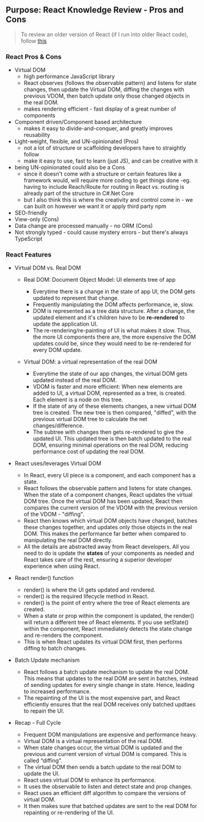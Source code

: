 ## Purpose: React Knowledge Review - Pros and Cons

> To review an older version of React (if I run into older React code), follow [this](https://www.w3schools.com/react/react_render.asp)

### React Pros & Cons
- Virtual DOM
   - high performance JavaScript library 
   - React observes (follows the observable pattern) and listens for state changes, then update the Virtual DOM, diffing the changes with previous VDOM, then batch update only those changed objects in the real DOM.  
   - makes rendering efficient - fast display of a great number of components
- Component driven/Component based architecture 
   - makes it easy to divide-and-conquer, and greatly improves reusability
- Light-weight, flexible, and UN-opinionated (Pros)
   - not a lot of structure or scaffolding developers have to straightly follow 
   - make it easy to use, fast to learn (just JS), and can be creative with it
- being UN-opinionated could also be a Cons 
   - since it doesn't come with a structure or certain features like a framework would, will require more coding to get things done -eg. having to include Reach/Route for routing in React vs. routing is already part of the structure in C#.Net Core 
   - but I also think this is where the creativity and control come in - we can built on however we want it or apply third party npm
- SEO-friendly
- View-only (Cons)
- Data change are processed manually - no ORM (Cons)
- Not strongly typed - could cause mystery errors - but there's always TypeScript

### React Features
- Virtual DOM vs. Real DOM
   - Real DOM: Document Object Model: UI elements tree of app
      - Everytime there is a change in the state of app UI, the DOM gets updated to represent that change.
      - Frequently manipulating the DOM affects performance, ie, slow.
      - DOM is represented as a tree data structure. After a change, the updated element and it's children have to be **re-rendered** to update the application UI.  
      - The re-rendering/re-painting of UI is what makes it slow.  Thus, the more UI components there are, the more expensive the DOM updates could be, since they would need to be re-rendered for every DOM update.
   
   - Virtual DOM: a virtual representation of the real DOM
      - Everytime the state of our app changes, the virtual DOM gets updated instead of the real DOM.
      - VDOM is faster and more efficient: When new elements are added to UI, a virtual DOM, represented as a tree, is created.  Each element is a node on this tree.  
      - If the state of any of these elements changes, a new virtual DOM tree is created. The new tree is then compared, "diffed", with the previous virtual DOM tree to calculate the net changes/difference.  
      - The subtree with changes then gets re-rendered to give the updated UI.  This updated tree is then batch updated to the real DOM, ensuring minimal operations on the real DOM, reducing performance cost of updating the real DOM.

- React uses/leverages Virtual DOM
   - In React, every UI piece is a component, and each component has a state.  
   - React follows the observable pattern and listens for state changes.  When the state of a component changes, React updates the virtual DOM tree. Once the virtual DOM has been updated, React then compares the current version of the VDOM with the previous version of the VDOM - "diffing".
   - React then knows which virtual DOM objects have changed, batches these changes together, and updates only those objects in the real DOM. This makes the performance far better when compared to manipulating the real DOM directly.
   - All the details are abstracted away from React developers.  All you need to do is update the **states** of your components as needed and React takes care of the rest, ensuring a superior developer experience when using React.

- React render() function
   - render() is where the UI gets updated and rendered. 
   - render() is the required lifecycle method in React.
   - render() is the point of entry where the tree of React elements are created.
   - When a state or prop within the component is updated, the render() will return a different tree of React elements.  If you use setState() within the component, React immediately detects the state change and re-renders the component.
   - This is when React updates its virtual DOM first, then performs diffing to batch changes.

- Batch Update mechanism
   - React follows a batch update mechanism to update the real DOM.  This means that updates to the real DOM are sent in batches, instead of sending updates for every single change in state.  Hence, leading to increased performance.
   - The repainting of the UI is the most expensive part, and React efficiently ensures that the real DOM receives only batched updtaes to repain the UI.

- Recap - Full Cycle
   - Frequent DOM manipulations are expensive and performance heavy.
   - Virtual DOM is a virtual representation of the real DOM.
   - When state changes occur, the virtual DOM is updated and the previous and current version of virtual DOM is compared. This is called “diffing”.
   - The virtual DOM then sends a batch update to the real DOM to update the UI.
   - React uses virtual DOM to enhance its performance.
   - It uses the observable to listen and detect state and prop changes.
   - React uses an efficient diff algorithm to compare the versions of virtual DOM.
   - It then makes sure that batched updates are sent to the real DOM for repainting or re-rendering of the UI.












